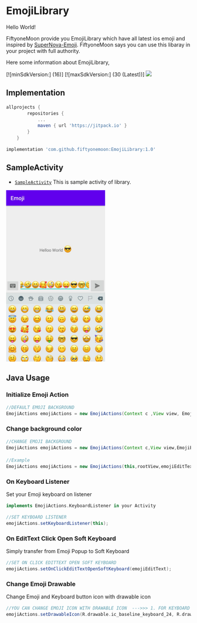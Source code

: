 # EmojiLibrary
Hello World!

FiftyoneMoon provide you EmojiLibrary which have all latest ios emoji and inspired by [SuperNova-Emoji](https://github.com/hani-momanii/SuperNova-Emoji).
FiftyoneMoon says you can use this libaray in your project with full authority.

Here some information about EmojiLibrary,

[![minSdkVersion:] (16)]
[![maxSdkVersion:] (30 (Latest))]
[![](https://jitpack.io/v/fiftyonemoon/EmojiLibrary.svg)](https://jitpack.io/#fiftyonemoon/EmojiLibrary)

## Implementation

```groovy
allprojects {
		repositories {
			...
			maven { url 'https://jitpack.io' }
		}
	}
```

```groovy
implementation 'com.github.fiftyonemoon:EmojiLibrary:1.0'
```

## SampleActivity
- [`SampleActivity`](app/src/main/java/com/fiftyonemoon/SampleActivity.java) This is sample activity of library. 

<img src="./Images/ios_emoji.jpeg" alt="Normal Keyboard" width="270">


## Java Usage

### Initialize Emoji Action

```groovy
//DEFAULT EMOJI BACKGROUND
EmojiActions emojiActions = new EmojiActions(Context c ,View view, EmojiEditText emojiEditText, ImageButton emojiButton);
```

### Change background color

```groovy
//CHANGE EMOJI BACKGROUND
EmojiActions emojiActions = new EmojiActions(Context c,View view,EmojiEditText emojiEditText,ImageButton emojiButton,String iconPressedColor,String tabsColor,String backgroundColor);

//Example
EmojiActions emojiActions = new EmojiActions(this,rootView,emojiEditText,emojiButton,"#495C66","#FF4081","#FFFFFF");
```

### On Keyboard Listener
Set your Emoji keyboard on listener

```groovy
implements EmojiActions.KeyboardListener in your Activity
```

```groovy
//SET KEYBOARD LISTENER
emojiActions.setKeyboardListener(this);
```
### On EditText Click Open Soft Keyboard
Simply transfer from Emoji Popup to Soft Keyboard 

```groovy
//SET ON CLICK EDITTEXT OPEN SOFT KEYBOARD
emojiActions.setOnClickEditTextOpenSoftKeyboard(emojiEditText);
```

### Change Emoji Drawable
Change Emoji and Keyboard button icon with drawable icon

```groovy
//YOU CAN CHANGE EMOJI ICON WITH DRAWABLE ICON  --->>> 1. FOR KEYBOARD 2. FOR EMOJI ICON
emojiActions.setDrawableIcon(R.drawable.ic_baseline_keyboard_24, R.drawable.ic_baseline_emoji_emotions_24);
```

